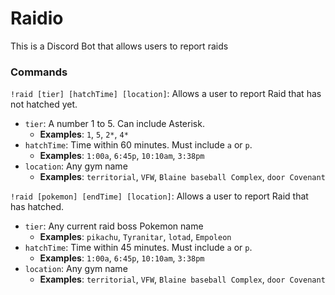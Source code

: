 # Raidio

This is a Discord Bot that allows users to report raids

### Commands
`!raid [tier] [hatchTime] [location]`: Allows a user to report Raid that has not hatched yet.
* `tier`: A number 1 to 5. Can include Asterisk.
  * **Examples**: `1`, `5`, `2*`, `4*`
* `hatchTime`: Time within 60 minutes. Must include `a` or `p`.
  * **Examples**: `1:00a`, `6:45p`, `10:10am`, `3:38pm`
* `location`: Any gym name
  * **Examples**: `territorial`, `VFW`, `Blaine baseball Complex`, `door Covenant`
  
`!raid [pokemon] [endTime] [location]`: Allows a user to report Raid that has hatched.
* `tier`: Any current raid boss Pokemon name 
  * **Examples**: `pikachu`, `Tyranitar`, `lotad`, `Empoleon`
* `hatchTime`: Time within 45 minutes. Must include `a` or `p`. 
  * **Examples**: `1:00a`, `6:45p`, `10:10am`, `3:38pm`
* `location`: Any gym name
  * **Examples**: `territorial`, `VFW`, `Blaine baseball Complex`, `door Covenant`
